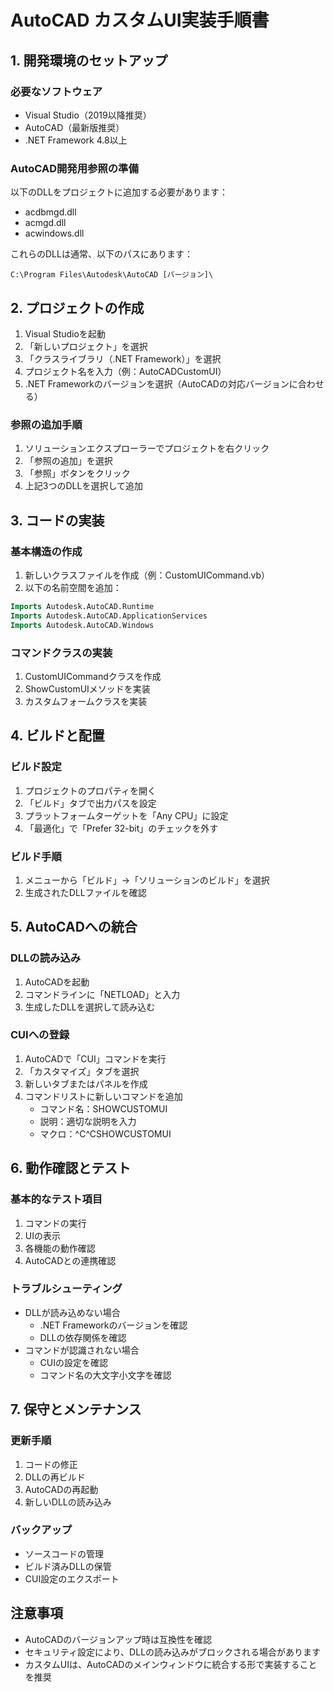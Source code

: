 # AutoCAD カスタムUI実装手順書

## 1. 開発環境のセットアップ

### 必要なソフトウェア
- Visual Studio（2019以降推奨）
- AutoCAD（最新版推奨）
- .NET Framework 4.8以上

### AutoCAD開発用参照の準備
以下のDLLをプロジェクトに追加する必要があります：
- acdbmgd.dll
- acmgd.dll
- acwindows.dll

これらのDLLは通常、以下のパスにあります：
```
C:\Program Files\Autodesk\AutoCAD [バージョン]\
```

## 2. プロジェクトの作成

1. Visual Studioを起動
2. 「新しいプロジェクト」を選択
3. 「クラスライブラリ（.NET Framework）」を選択
4. プロジェクト名を入力（例：AutoCADCustomUI）
5. .NET Frameworkのバージョンを選択（AutoCADの対応バージョンに合わせる）

### 参照の追加手順
1. ソリューションエクスプローラーでプロジェクトを右クリック
2. 「参照の追加」を選択
3. 「参照」ボタンをクリック
4. 上記3つのDLLを選択して追加

## 3. コードの実装

### 基本構造の作成
1. 新しいクラスファイルを作成（例：CustomUICommand.vb）
2. 以下の名前空間を追加：
```vb
Imports Autodesk.AutoCAD.Runtime
Imports Autodesk.AutoCAD.ApplicationServices
Imports Autodesk.AutoCAD.Windows
```

### コマンドクラスの実装
1. CustomUICommandクラスを作成
2. ShowCustomUIメソッドを実装
3. カスタムフォームクラスを実装

## 4. ビルドと配置

### ビルド設定
1. プロジェクトのプロパティを開く
2. 「ビルド」タブで出力パスを設定
3. プラットフォームターゲットを「Any CPU」に設定
4. 「最適化」で「Prefer 32-bit」のチェックを外す

### ビルド手順
1. メニューから「ビルド」→「ソリューションのビルド」を選択
2. 生成されたDLLファイルを確認

## 5. AutoCADへの統合

### DLLの読み込み
1. AutoCADを起動
2. コマンドラインに「NETLOAD」と入力
3. 生成したDLLを選択して読み込む

### CUIへの登録
1. AutoCADで「CUI」コマンドを実行
2. 「カスタマイズ」タブを選択
3. 新しいタブまたはパネルを作成
4. コマンドリストに新しいコマンドを追加
   - コマンド名：SHOWCUSTOMUI
   - 説明：適切な説明を入力
   - マクロ：^C^CSHOWCUSTOMUI

## 6. 動作確認とテスト

### 基本的なテスト項目
1. コマンドの実行
2. UIの表示
3. 各機能の動作確認
4. AutoCADとの連携確認

### トラブルシューティング
- DLLが読み込めない場合
  - .NET Frameworkのバージョンを確認
  - DLLの依存関係を確認
- コマンドが認識されない場合
  - CUIの設定を確認
  - コマンド名の大文字小文字を確認

## 7. 保守とメンテナンス

### 更新手順
1. コードの修正
2. DLLの再ビルド
3. AutoCADの再起動
4. 新しいDLLの読み込み

### バックアップ
- ソースコードの管理
- ビルド済みDLLの保管
- CUI設定のエクスポート

## 注意事項

- AutoCADのバージョンアップ時は互換性を確認
- セキュリティ設定により、DLLの読み込みがブロックされる場合があります
- カスタムUIは、AutoCADのメインウィンドウに統合する形で実装することを推奨
